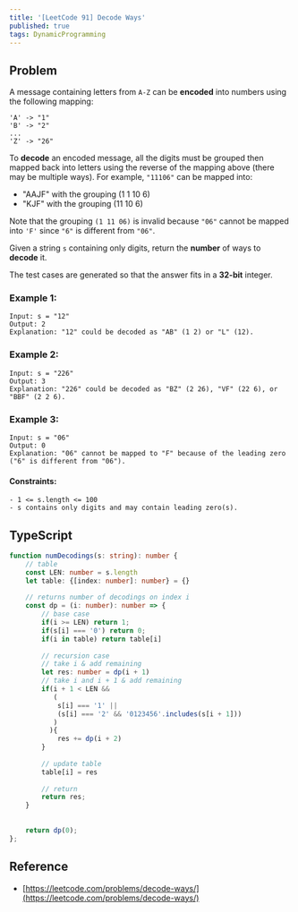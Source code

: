 ```yaml
---
title: '[LeetCode 91] Decode Ways'
published: true
tags: DynamicProgramming
---
```


## Problem

A message containing letters from `A-Z` can be **encoded** into numbers using the following mapping:

```
'A' -> "1"
'B' -> "2"
...
'Z' -> "26"
```

To **decode** an encoded message, all the digits must be grouped then mapped
back into letters using the reverse of the mapping above (there may be multiple
ways). For example, `"11106"` can be mapped into:


- "AAJF" with the grouping (1 1 10 6)
- "KJF" with the grouping (11 10 6)

Note that the grouping `(1 11 06)` is invalid because `"06"` cannot be mapped into `'F'` since `"6"` is different from `"06"`.

Given a string `s` containing only digits, return the **number** of ways to **decode** it.

The test cases are generated so that the answer fits in a **32-bit** integer.

### Example 1:

```
Input: s = "12"
Output: 2
Explanation: "12" could be decoded as "AB" (1 2) or "L" (12).
```

### Example 2:

```
Input: s = "226"
Output: 3
Explanation: "226" could be decoded as "BZ" (2 26), "VF" (22 6), or "BBF" (2 2 6).
```

### Example 3:

```
Input: s = "06"
Output: 0
Explanation: "06" cannot be mapped to "F" because of the leading zero ("6" is different from "06").
```
 
#### Constraints:

```
- 1 <= s.length <= 100
- s contains only digits and may contain leading zero(s).
```

## TypeScript

```typescript
function numDecodings(s: string): number {
    // table
    const LEN: number = s.length
    let table: {[index: number]: number} = {}
    
    // returns number of decodings on index i
    const dp = (i: number): number => {
        // base case
        if(i >= LEN) return 1;
        if(s[i] === '0') return 0;
        if(i in table) return table[i]
        
        // recursion case
        // take i & add remaining
        let res: number = dp(i + 1)
        // take i and i + 1 & add remaining
        if(i + 1 < LEN && 
           (
            s[i] === '1' || 
            (s[i] === '2' && '0123456'.includes(s[i + 1]))
           )
          ){
            res += dp(i + 2)
        }
        
        // update table
        table[i] = res
        
        // return
        return res;
    }
    
    
    return dp(0);
};
```

## Reference

- [https://leetcode.com/problems/decode-ways/](https://leetcode.com/problems/decode-ways/)